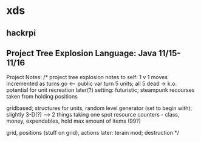 xds
===
hackrpi
----
Project Tree Explosion
Language: Java
11/15-11/16
----
Project Notes:
/*
project tree explosion
notes to self:
 1 v 1
 moves incremented as turns go <--
   public var turn
 5 units; all 5 dead -> k.o. 
 potential for unit recreation later(?)
 setting: futuristic; steampunk
recourses taken from holding positions

gridbased; structures for units, random level generator 
(set to begin with); slightly 3-D(?) --> 2 things taking one spot
resource counters - class, money, expendables, hold max amount of items (99?)

grid, positions (stuff on grid), actions
later: terain mod; destruction
*/
